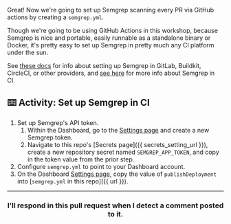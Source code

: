 Great! Now we're going to set up Semgrep scanning every PR via GitHub actions by creating a `semgrep.yml`.

Though we're going to be using GitHub Actions in this workshop, because Semgrep is nice and portable, easily runnable as a standalone binary or Docker, it's pretty easy to set up Semgrep in pretty much any CI platform under the sun.

See [these docs](https://semgrep.dev/docs/sample-ci-configs/) for info about setting up Semgrep in GitLab, Buildkit, CircleCI, or other providers, and [see here](https://semgrep.dev/docs/semgrep-ci/#semgrep-ci) for more info about Semgrep in CI.

## ⌨️ Activity: Set up Semgrep in CI

1. Set up Semgrep's API token.
   1. Within the Dashboard, go to the [Settings page](https://semgrep.dev/manage/settings) and create a new Semgrep token.
   2. Navigate to this repo's [Secrets page]({{ secrets_setting_url }}), create a new repository secret named `SEMGREP_APP_TOKEN`, and copy in the token value from the prior step.
2. Configure `semgrep.yml` to point to your Dashboard account.
  1. On the Dashboard [Settings page](https://semgrep.dev/manage/settings), copy the value of `publishDeployment` into [`semgrep.yml` in this repo]({{ url }}).
<hr>
<h3 align="center">I'll respond in this pull request when I detect a comment posted to it.</h3>
